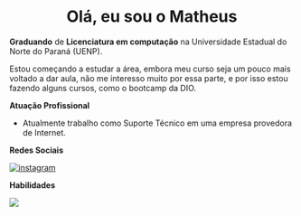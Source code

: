 <h1 align="center">Olá, eu sou o Matheus</h1>

**Graduando** de **Licenciatura em computação** na Universidade Estadual do Norte do Paraná (UENP).

Estou começando a estudar a área, embora meu curso seja um pouco mais voltado a dar aula, não me interesso muito por essa parte, e por isso estou fazendo alguns cursos, como o bootcamp da DIO.

**Atuação Profissional**
- Atualmente trabalho como Suporte Técnico em uma empresa provedora de Internet.

**Redes Sociais**

[![instagram](https://img.shields.io/badge/instagram-000?style=for-the-badge&logo=instagram&logoColor=red)](https://twitter.com/)

**Habilidades**

<img src="https://skillicons.dev/icons?i=html,css" />

